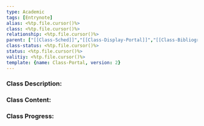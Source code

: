 ```yaml
---
type: Academic
tags: [Entrynote]
alias: <%tp.file.cursor()%>
class: <%tp.file.cursor()%>
relationship: <%tp.file.cursor()%>
parent: ["[[Class-Sched]]","[[Class-Display-Portal]]","[[Class-Bibliography]]"]
class-status: <%tp.file.cursor()%>
status: <%tp.file.cursor()%>
valitiy: <%tp.file.cursor()%>
template: {name: Class-Portal, version: 2} 
---
```

### Class Description:

### Class Content:

### Class Progress: 
